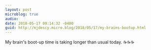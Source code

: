 ```yaml
---
layout: post
microblog: true
audio: 
date: 2018-05-17 09:14:32 -0400
guid: http://mjdescy.micro.blog/2018/05/17/my-brains-bootup.html
---
```

My brain's boot-up time is taking longer than usual today. ☕️☕️☕️
